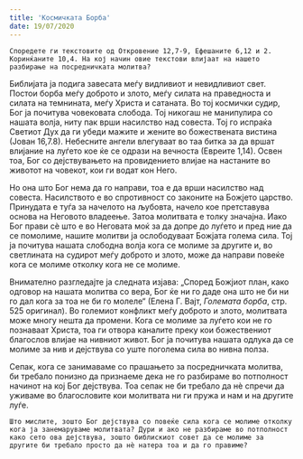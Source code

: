 ```yaml
---
title: 'Космичката Борба'
date: 19/07/2020
---
```


`Споредете ги текстовите од Откровение 12,7-9, Ефешаните 6,12 и 2. Коринќаните 10,4. На кој начин овие текстови влијаат на нашето разбирање на посредничката молитва?`

Библијата ја подига завесата меѓу видливиот и невидливиот свет. Постои борба меѓу доброто и злото, меѓу силата на праведноста и силата на темнината, меѓу Христа и сатаната. Во тој космички судир, Бог ја почитува човековата слобода. Тој никогаш не манипулира со нашата волја, ниту пак врши насилство над совеста. Тој го испраќа Светиот Дух да ги убеди мажите и жените во божествената вистина (Јован 16,7.8). Небесните ангели влегуваат во таа битка за да вршат влијание на луѓето кое ќе се одрази на вечноста (Евреите 1,14). Освен тоа, Бог со дејствувањето на провидението влијае на настаните во животот на човекот, кои ги водат кон Него.

Но она што Бог нема да го направи, тоа е да врши насилство над совеста. Насилството е во спротивност со законите на Божјето царство. Принудата е туѓа за начелото на љубовта, начело кое претставува основа на Неговото владеење. Затоа молитвата е толку значајна. Иако Бог прави сѐ што е во Неговата моќ за да допре до луѓето и пред ние да се помолиме, нашите молитви ја ослободуваат Божјата голема сила. Тој ја почитува нашата слободна волја кога се молиме за другите и, во светлината на судирот меѓу доброто и злото, може да направи повеќе кога се молиме отколку кога не се молиме.

Внимателно разгледајте ја следната изјава: „Според Божјиот план, како одговор на нашата молитва со вера, Бог ќе ни го даде она што не би ни го дал кога за тоа не би го молеле“ (Елена Г. Вајт, *Големата борба*, стр. 525 оригинал). Во големиот конфликт меѓу доброто и злото, молитвата може многу нешта да промени. Кога се молиме за луѓето кои не го познаваат Христа, тоа ги отвора каналите преку кои божествениот благослов влијае на нивниот живот. Бог ја почитува нашата одлука да се молиме за нив и дејствува со уште поголема сила во нивна полза.

Сепак, кога се занимаваме со прашањето за посредничката молитва, би требало понизно да признаеме дека не го разбираме во потполност начинот на кој Бог дејствува. Тоа сепак не би требало да нѐ спречи да уживаме во благословите кои молитвата ни ги пружа и нам и на другите луѓе.

`Што мислите, зошто Бог дејствува со повеќе сила кога се молиме отколку кога ја занемаруваме молитвата? Дури и ако не разбираме во потполност како сето ова дејствува, зошто библискиот совет да се молиме за другите би требало просто да нѐ натера тоа и да го правиме?`